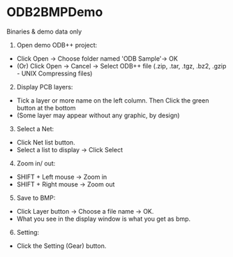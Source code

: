 # ODB2BMPDemo
Binaries &amp; demo data only 


1. Open demo ODB++ project: 
- Click Open -> Choose folder named 'ODB Sample'-> OK 
- (Or) Click Open -> Cancel -> Select ODB++ file (.zip, .tar, .tgz, .bz2, .gzip - UNIX Compressing files)

2. Display PCB layers: 
- Tick a layer or more name on the left column. Then Click the green button at the bottom
- (Some layer may appear without any graphic, by design)

3. Select a Net:
- Click Net list button. 
- Select a list to display -> Click Select

4. Zoom in/ out:
- SHIFT + Left mouse -> Zoom in
- SHIFT + Right mouse -> Zoom out

5. Save to BMP: 
- Click Layer button -> Choose a file name -> OK. 
- What you see in the display window is what you get as bmp. 

6. Setting:
- Click the Setting (Gear) button. 
